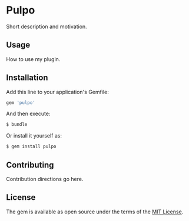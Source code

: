 # Pulpo
Short description and motivation.

## Usage
How to use my plugin.

## Installation
Add this line to your application's Gemfile:

```ruby
gem 'pulpo'
```

And then execute:
```bash
$ bundle
```

Or install it yourself as:
```bash
$ gem install pulpo
```

## Contributing
Contribution directions go here.

## License
The gem is available as open source under the terms of the [MIT License](https://opensource.org/licenses/MIT).
